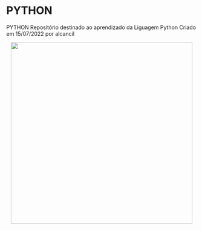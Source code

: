 # PYTHON
PYTHON
Repositório destinado ao aprendizado da Liguagem Python
Criado em 15/07/2022 por alcancil

<p align=center>
   <img width="480" heigth="180" src=python/imagens/cenario.png">
</p>
